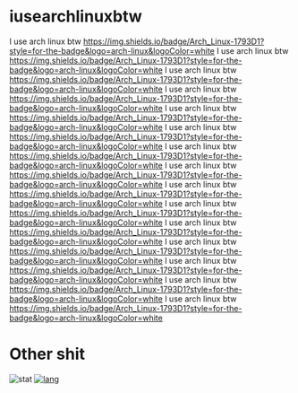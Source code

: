 # iusearchlinuxbtw
I use arch linux btw https://img.shields.io/badge/Arch_Linux-1793D1?style=for-the-badge&logo=arch-linux&logoColor=white I use arch linux btw https://img.shields.io/badge/Arch_Linux-1793D1?style=for-the-badge&logo=arch-linux&logoColor=white I use arch linux btw https://img.shields.io/badge/Arch_Linux-1793D1?style=for-the-badge&logo=arch-linux&logoColor=white
I use arch linux btw https://img.shields.io/badge/Arch_Linux-1793D1?style=for-the-badge&logo=arch-linux&logoColor=white I use arch linux btw https://img.shields.io/badge/Arch_Linux-1793D1?style=for-the-badge&logo=arch-linux&logoColor=white I use arch linux btw https://img.shields.io/badge/Arch_Linux-1793D1?style=for-the-badge&logo=arch-linux&logoColor=white
I use arch linux btw https://img.shields.io/badge/Arch_Linux-1793D1?style=for-the-badge&logo=arch-linux&logoColor=white I use arch linux btw https://img.shields.io/badge/Arch_Linux-1793D1?style=for-the-badge&logo=arch-linux&logoColor=white I use arch linux btw https://img.shields.io/badge/Arch_Linux-1793D1?style=for-the-badge&logo=arch-linux&logoColor=white
I use arch linux btw https://img.shields.io/badge/Arch_Linux-1793D1?style=for-the-badge&logo=arch-linux&logoColor=white I use arch linux btw https://img.shields.io/badge/Arch_Linux-1793D1?style=for-the-badge&logo=arch-linux&logoColor=white I use arch linux btw https://img.shields.io/badge/Arch_Linux-1793D1?style=for-the-badge&logo=arch-linux&logoColor=white
I use arch linux btw https://img.shields.io/badge/Arch_Linux-1793D1?style=for-the-badge&logo=arch-linux&logoColor=white I use arch linux btw https://img.shields.io/badge/Arch_Linux-1793D1?style=for-the-badge&logo=arch-linux&logoColor=white I use arch linux btw https://img.shields.io/badge/Arch_Linux-1793D1?style=for-the-badge&logo=arch-linux&logoColor=white

# Other shit
![stat](https://github-readme-stats.vercel.app/api?username=iusearchlinuxbtw&show_icons=true&theme=radical)
[![lang](https://github-readme-stats.vercel.app/api/top-langs/?username=iusearchlinuxbtw&layout=compact)](https://github.com/anuraghazra/github-readme-stats)

